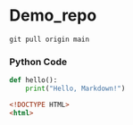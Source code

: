 # Demo_repo
``` git pull origin main ```


### Python Code
```python
def hello():
    print("Hello, Markdown!")
```
```html
<!DOCTYPE HTML>
<html>
```
